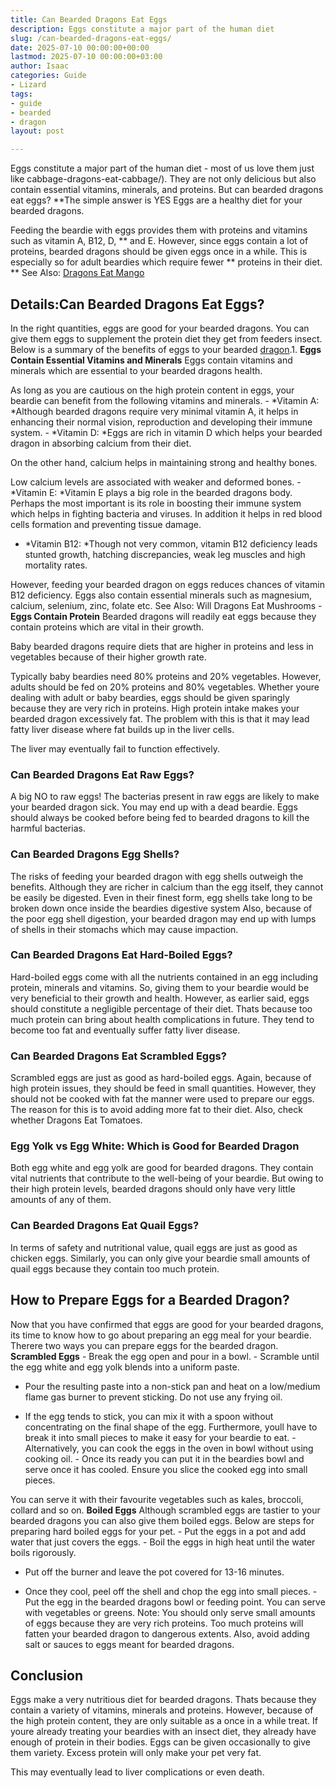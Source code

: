 ```yaml
---
title: Can Bearded Dragons Eat Eggs
description: Eggs constitute a major part of the human diet
slug: /can-bearded-dragons-eat-eggs/
date: 2025-07-10 00:00:00+00:00
lastmod: 2025-07-10 00:00:00+03:00
author: Isaac
categories: Guide
- Lizard
tags:
- guide
- bearded
- dragon
layout: post

---
```

Eggs constitute a major part of the human diet - most of us love them just like cabbage-dragons-eat-cabbage/). They are not only delicious but also contain essential vitamins, minerals, and proteins. But can bearded dragons eat eggs? **The simple answer is YES Eggs are a healthy diet for your bearded dragons.

Feeding the beardie with eggs provides them with proteins and vitamins such as vitamin A, B12, D, ** and E. However, since eggs contain a lot of proteins, bearded dragons should be given eggs once in a while. This is especially so for adult beardies which require fewer ** proteins in their diet. ** See Also: [Dragons Eat Mango](https://pestpolicy.com/can-bearded-dragons-eat-mango/)

##  Details:**Can Bearded Dragons Eat Eggs?**

In the right quantities, eggs are good for your bearded dragons. You can give them eggs to supplement the protein diet they get from feeders insect. Below is a summary of the benefits of eggs to your bearded [dragon](https://pestpolicy.com/can-bearded-dragons-eat-bananas/).1. **Eggs Contain Essential Vitamins and Minerals** Eggs contain vitamins and minerals which are essential to your bearded dragons health.

As long as you are cautious on the high protein content in eggs, your beardie can benefit from the following vitamins and minerals. - *Vitamin A: *Although bearded dragons require very minimal vitamin A, it helps in enhancing their normal vision, reproduction and developing their immune system. - *Vitamin D: *Eggs are rich in vitamin D which helps your bearded dragon in absorbing calcium from their diet.

On the other hand, calcium helps in maintaining strong and healthy bones.

Low calcium levels are associated with weaker and deformed bones. - *Vitamin E: *Vitamin E plays a big role in the bearded dragons body. Perhaps the most important is its role in boosting their immune system which helps in fighting bacteria and viruses. In addition it helps in red blood cells formation and preventing tissue damage.

- *Vitamin B12: *Though not very common, vitamin B12 deficiency leads stunted growth, hatching discrepancies, weak leg muscles and high mortality rates.

However, feeding your bearded dragon on eggs reduces chances of vitamin B12 deficiency. Eggs also contain essential minerals such as magnesium, calcium, selenium, zinc, folate etc. See Also: Will Dragons Eat Mushrooms - **Eggs Contain Protein** Bearded dragons will readily eat eggs because they contain proteins which are vital in their growth.

Baby bearded dragons require diets that are higher in proteins and less in vegetables because of their higher growth rate.

Typically baby beardies need 80% proteins and 20% vegetables. However, adults should be fed on 20% proteins and 80% vegetables. Whether youre dealing with adult or baby beardies, eggs should be given sparingly because they are very rich in proteins. High protein intake makes your bearded dragon excessively fat. The problem with this is that it may lead fatty liver disease where fat builds up in the liver cells.

The liver may eventually fail to function effectively.

###  **Can Bearded Dragons Eat Raw Eggs?**

A big NO to raw eggs! The bacterias present in raw eggs are likely to make your bearded dragon sick. You may end up with a dead beardie. Eggs should always be cooked before being fed to bearded dragons to kill the harmful bacterias.

###  **Can Bearded Dragons Egg Shells?**

The risks of feeding your bearded dragon with egg shells outweigh the benefits. Although they are richer in calcium than the egg itself, they cannot be easily be digested. Even in their finest form, egg shells take long to be broken down once inside the beardies digestive system Also, because of the poor egg shell digestion, your bearded dragon may end up with lumps of shells in their stomachs which may cause impaction.

###  **Can Bearded Dragons Eat Hard-Boiled Eggs?**

Hard-boiled eggs come with all the nutrients contained in an egg including protein, minerals and vitamins. So, giving them to your beardie would be very beneficial to their growth and health. However, as earlier said, eggs should constitute a negligible percentage of their diet. Thats because too much protein can bring about health complications in future. They tend to become too fat and eventually suffer fatty liver disease.

###  **Can Bearded Dragons Eat Scrambled Eggs?**

Scrambled eggs are just as good as hard-boiled eggs. Again, because of high protein issues, they should be feed in small quantities. However, they should not be cooked with fat the manner were used to prepare our eggs. The reason for this is to avoid adding more fat to their diet. Also, check whether Dragons Eat Tomatoes.

###  **Egg Yolk vs Egg White: Which is Good for Bearded Dragon**

Both egg white and egg yolk are good for bearded dragons. They contain vital nutrients that contribute to the well-being of your beardie. But owing to their high protein levels, bearded dragons should only have very little amounts of any of them.

###  **Can Bearded Dragons Eat Quail Eggs?**

In terms of safety and nutritional value, quail eggs are just as good as chicken eggs. Similarly, you can only give your beardie small amounts of quail eggs because they contain too much protein.

##  **How to Prepare Eggs for a Bearded Dragon?**

Now that you have confirmed that eggs are good for your bearded dragons, its time to know how to go about preparing an egg meal for your beardie. Therere two ways you can prepare eggs for the bearded dragon. **Scrambled Eggs** - Break the egg open and pour in a bowl. - Scramble until the egg white and egg yolk blends into a uniform paste.

- Pour the resulting paste into a non-stick pan and heat on a low/medium flame gas burner to prevent sticking. Do not use any frying oil.

- If the egg tends to stick, you can mix it with a spoon without concentrating on the final shape of the egg. Furthermore, youll have to break it into small pieces to make it easy for your beardie to eat. - Alternatively, you can cook the eggs in the oven in bowl without using cooking oil. - Once its ready you can put it in the beardies bowl and serve once it has cooled. Ensure you slice the cooked egg into small pieces.

You can serve it with their favourite vegetables such as kales, broccoli, collard and so on. **Boiled Eggs** Although scrambled eggs are tastier to your bearded dragons you can also give them boiled eggs. Below are steps for preparing hard boiled eggs for your pet. - Put the eggs in a pot and add water that just covers the eggs. - Boil the eggs in high heat until the water boils rigorously.

- Put off the burner and leave the pot covered for 13-16 minutes.

- Once they cool, peel off the shell and chop the egg into small pieces. - Put the egg in the bearded dragons bowl or feeding point. You can serve with vegetables or greens. Note: You should only serve small amounts of eggs because they are very rich proteins. Too much proteins will fatten your bearded dragon to dangerous extents. Also, avoid adding salt or sauces to eggs meant for bearded dragons.

##  **Conclusion**

Eggs make a very nutritious diet for bearded dragons. Thats because they contain a variety of vitamins, minerals and proteins. However, because of the high protein content, they are only suitable as a once in a while treat. If youre already treating your beardies with an insect diet, they already have enough of protein in their bodies. Eggs can be given occasionally to give them variety. Excess protein will only make your pet very fat.

This may eventually lead to liver complications or even death.